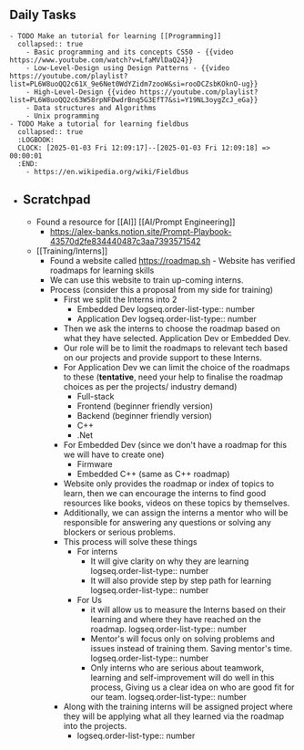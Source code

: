 ## Daily Tasks
	- TODO Make an tutorial for learning [[Programming]]
	  collapsed:: true
		- Basic programming and its concepts CS50 - {{video https://www.youtube.com/watch?v=LfaMVlDaQ24}}
		- Low-Level-Design using Design Patterns - {{video https://youtube.com/playlist?list=PL6W8uoQQ2c61X_9e6Net0WdYZidm7zooW&si=rooDCZsbKOknO-ug}}
		- High-Level-Design {{video https://youtube.com/playlist?list=PL6W8uoQQ2c63W58rpNFDwdrBnq5G3EfT7&si=Y19NL3oygZcJ_eGa}}
		- Data structures and Algorithms
		- Unix programming
	- TODO Make a tutorial for learning fieldbus
	  collapsed:: true
	  :LOGBOOK:
	  CLOCK: [2025-01-03 Fri 12:09:17]--[2025-01-03 Fri 12:09:18] =>  00:00:01
	  :END:
		- https://en.wikipedia.org/wiki/Fieldbus
- ## Scratchpad
	- Found a resource for [[AI]] [[AI/Prompt Engineering]]
		- https://alex-banks.notion.site/Prompt-Playbook-43570d2fe834440487c3aa7393571542
	- [[Training/Interns]]
		- Found a website called https://roadmap.sh - Website has verified roadmaps for learning skills
		- We can use this website to train up-coming interns.
		- Process (consider this a proposal from my side for training)
			- First we split the Interns into 2
				- Embedded Dev
				  logseq.order-list-type:: number
				- Application Dev
				  logseq.order-list-type:: number
			- Then we ask the interns to choose the roadmap based on what they have selected. Application Dev or Embedded Dev.
			- Our role will be to limit the roadmaps to relevant tech based on our projects and provide support to these Interns.
			- For Application Dev we can limit the choice of the roadmaps to these (**tentative**, need your help to finalise the roadmap choices as per the projects/ industry demand)
				- Full-stack
				- Frontend (beginner friendly version)
				- Backend (beginner friendly version)
				- C++
				- .Net
			- For Embedded Dev (since we don't have a roadmap for this we will have to create one)
				- Firmware
				- Embedded C++ (same as C++ roadmap)
			- Website only provides the roadmap or index of topics to learn, then we can encourage the interns to find good resources like books, videos on these topics by themselves.
			- Additionally, we can assign the interns a mentor who will be responsible for answering any questions or solving any blockers or serious problems.
			- This process will solve these things
				- For interns
					- It will give clarity on why they are learning
					  logseq.order-list-type:: number
					- It will also provide step by step path for learning
					  logseq.order-list-type:: number
				- For Us
					- it will allow us to measure the Interns based on their learning and where they have reached on the roadmap.
					  logseq.order-list-type:: number
					- Mentor's will focus only on solving problems and issues instead of training them. Saving mentor's time. 
					  logseq.order-list-type:: number
					- Only interns who are serious about teamwork, learning and self-improvement will do well in this process, Giving us a clear idea on who are good fit for our team.
					  logseq.order-list-type:: number
			- Along with the training interns will be assigned project where they will be applying what all they learned via the roadmap into the projects.
				- logseq.order-list-type:: number